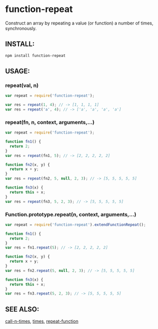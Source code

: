 function-repeat
====

Construct an array by repeating a value (or function) a number of times, synchronously.

INSTALL:
--------

```bash
npm install function-repeat
```


USAGE:
------

### repeat(val, n)

```js
var repeat = require('function-repeat');

var res = repeat(1, 4); // -> [1, 1, 1, 1]
var res = repeat('a', 4); // -> ['a', 'a', 'a', 'a']
```

### repeat(fn, n, context, arguments,...)

```js
var repeat = require('function-repeat');

function fn1() {
  return 2;
}
var res = repeat(fn1, 5); // -> [2, 2, 2, 2, 2]

function fn2(x, y) {
  return x + y;
}
var res = repeat(fn2, 5, null, 2, 3); // -> [5, 5, 5, 5, 5]

function fn3(x) {
  return this + x;
}
var res = repeat(fn3, 5, 2, 3); // -> [5, 5, 5, 5, 5]
```

### Function.prototype.repeat(n, context, arguments,...)

```js
var repeat = require('function-repeat').extendFunctionRepeat();

function fn1() {
  return 2;
}
var res = fn1.repeat(5); // -> [2, 2, 2, 2, 2]

function fn2(x, y) {
  return x + y;
}
var res = fn2.repeat(5, null, 2, 3); // -> [5, 5, 5, 5, 5]

function fn3(x) {
  return this + x;
}
var res = fn3.repeat(5, 2, 3); // -> [5, 5, 5, 5, 5]
```


SEE ALSO:
---------
[call-n-times](https://www.npmjs.com/package/call-n-times),
[times](https://www.npmjs.com/package/times),
[repeat-function](https://www.npmjs.com/package/repeat-function)
